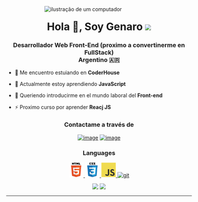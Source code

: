 <img src="https://raw.githubusercontent.com/MicaelliMedeiros/micaellimedeiros/master/image/computer-illustration.png" alt="ilustração de um computador" min-width="400px" max-width="400px" width="400px" align="right">

<h1 align="center">Hola 👋, Soy Genaro <img height="40" src="https://emoji.gg/assets/emoji/7333-parrotdance.gif"></h1>
<h3 align="center">Desarrollador Web Front-End (proximo a convertinerme en FullStack)<br>Argentino 🇦🇷</h3>

- 🔭 Me encuentro estuiando en  **CoderHouse**

- 🌱 Actualmente estoy aprendiendo **JavaScript**

- 👯 Queriendo introducirme en el mundo laboral del **Front-end**

- ⚡ Proximo curso por aprender **Reacj JS**



<h3 align="center">Contactame a través de</h3>
<div align="center">

[![image](https://img.shields.io/badge/LinkedIn-0077B5?style=for-the-badge&logo=linkedin&logoColor=white)](https://www.linkedin.com/in/genarobottarlini/)
[![image](https://img.shields.io/badge/Gmail-D14836?style=for-the-badge&logo=gmail&logoColor=white)](mailto:produtor.bottarlini.99@gmail.com)
  
</div>

<h3 align="center">Languages</h3>

<p align="center"> 
  <a href="https://www.w3.org/html/" target="_blank"> 
    <img src="https://raw.githubusercontent.com/devicons/devicon/master/icons/html5/html5-original-wordmark.svg" alt="html5" width="40" height="40"/> 
  </a>
  <a href="https://www.w3schools.com/css/" target="_blank"> 
    <img src="https://raw.githubusercontent.com/devicons/devicon/master/icons/css3/css3-original-wordmark.svg" alt="css3" width="40" height="40"/> 
  </a> 
  
  <a href="https://developer.mozilla.org/en-US/docs/Web/JavaScript" target="_blank"> 
    <img src="https://raw.githubusercontent.com/devicons/devicon/master/icons/javascript/javascript-original.svg" alt="javascript" width="40" height="40"/> 
  </a> 
 
  <a href="https://git-scm.com/" target="_blank"> 
    <img src="https://www.vectorlogo.zone/logos/git-scm/git-scm-icon.svg" alt="git" width="40" height="40"/> 
  </a>
</p>

<p align= "center">
  <img height= "150" src="https://github-readme-stats.vercel.app/api?username=GBottarlini&theme=react&show_icons=true&include_all_commits=true" />
  <img height= "150" src="https://github-readme-stats.vercel.app/api/top-langs/?username=GBottarlini&theme=react&layout=compact" />
</p>

------
